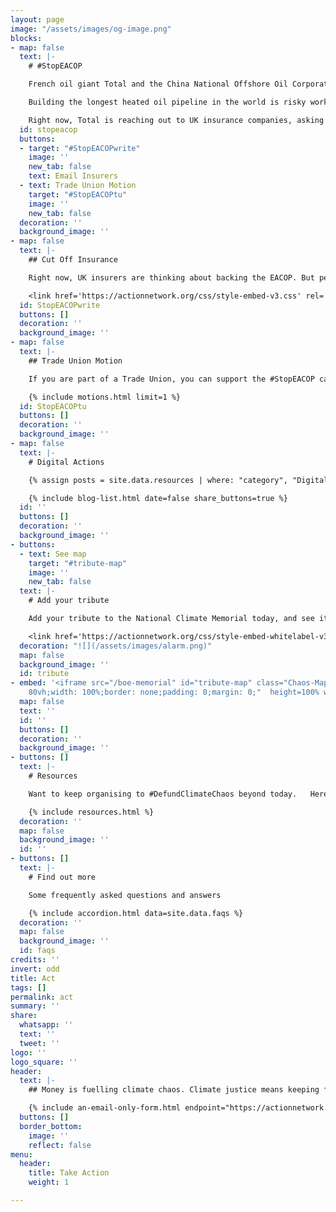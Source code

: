 ```yaml
---
layout: page
image: "/assets/images/og-image.png"
blocks:
- map: false
  text: |-
    # #StopEACOP

    French oil giant Total and the China National Offshore Oil Corporation are on the cusp of building a massive crude oil pipeline right through the heart of Africa – displacing communities, endangering wildlife and tipping the world closer to full-blown climate catastrophe.

    Building the longest heated oil pipeline in the world is risky work, and Total can’t do it alone. They are seeking insurance from some of the world’s largest multinational commercial insurance companies to get this project off the ground.

    Right now, Total is reaching out to UK insurance companies, asking them to support this deadly project. **Take Action today to help stop the East Africa Crude Pipeline #StopEACOP**
  id: stopeacop
  buttons:
  - target: "#StopEACOPwrite"
    image: ''
    new_tab: false
    text: Email Insurers
  - text: Trade Union Motion
    target: "#StopEACOPtu"
    image: ''
    new_tab: false
  decoration: ''
  background_image: ''
- map: false
  text: |-
    ## Cut Off Insurance

    Right now, UK insurers are thinking about backing the EACOP. But people across the world are demanding they rule it out.

    <link href='https://actionnetwork.org/css/style-embed-v3.css' rel='stylesheet' type='text/css' /><script src='https://actionnetwork.org/widgets/v4/letter/tell-insurance-ceos-its-time-to-drop-the-toxic-east-africa-crude-pipeline?format=js&source=widget'></script><div id='can-letter-area-tell-insurance-ceos-its-time-to-drop-the-toxic-east-africa-crude-pipeline' style='width: 100%'><!-- this div is the target for our HTML insertion --></div>
  id: StopEACOPwrite
  buttons: []
  decoration: ''
  background_image: ''
- map: false
  text: |-
    ## Trade Union Motion

    If you are part of a Trade Union, you can support the #StopEACOP campaign by passing this motion at your local branch.

    {% include motions.html limit=1 %}
  id: StopEACOPtu
  buttons: []
  decoration: ''
  background_image: ''
- map: false
  text: |-
    # Digital Actions

    {% assign posts = site.data.resources | where: "category", "Digital Action" %}

    {% include blog-list.html date=false share_buttons=true %}
  id: ''
  buttons: []
  decoration: ''
  background_image: ''
- buttons:
  - text: See map
    target: "#tribute-map"
    image: ''
    new_tab: false
  text: |-
    # Add your tribute

    Add your tribute to the National Climate Memorial today, and see it appear below on the map.

    <link href='https://actionnetwork.org/css/style-embed-whitelabel-v3.css' rel='stylesheet' type='text/css' /><script src='https://actionnetwork.org/widgets/v4/form/your-message-for-the-national-climate-justice-memorial?format=js&source=widget'></script><div id='can-form-area-your-message-for-the-national-climate-justice-memorial' style='width: 100%'><!-- this div is the target for our HTML insertion --></div>
  decoration: "![](/assets/images/alarm.png)"
  map: false
  background_image: ''
  id: tribute
- embed: '<iframe src="/boe-memorial" id="tribute-map" class="Chaos-Map" style="height:
    80vh;width: 100%;border: none;padding: 0;margin: 0;"  height=100% width=100% frameborder="0"></iframe>'
  map: false
  text: ''
  id: ''
  buttons: []
  decoration: ''
  background_image: ''
- buttons: []
  text: |-
    # Resources

    Want to keep organising to #DefundClimateChaos beyond today.   Here's all the resources you’ll need to keep taking action throughout COP26 and beyond

    {% include resources.html %}
  decoration: ''
  map: false
  background_image: ''
  id: ''
- buttons: []
  text: |-
    # Find out more

    Some frequently asked questions and answers

    {% include accordion.html data=site.data.faqs %}
  decoration: ''
  map: false
  background_image: ''
  id: faqs
credits: ''
invert: odd
title: Act
tags: []
permalink: act
summary: ''
share:
  whatsapp: ''
  text: ''
  tweet: ''
logo: ''
logo_square: ''
header:
  text: |-
    ## Money is fuelling climate chaos. Climate justice means keeping fossil fuels in the ground. We can support struggles across the globe by cutting off the money and insurance for new projects.

    {% include an-email-only-form.html endpoint="https://actionnetwork.org/api/v2/petitions/e0c7e2f4-925f-448c-9558-57c1997b5408/signatures" jump="actions" %}
  buttons: []
  border_bottom:
    image: ''
    reflect: false
menu:
  header:
    title: Take Action
    weight: 1

---
```

